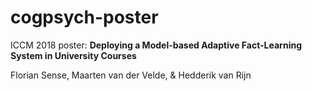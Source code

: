 # cogpsych-poster
ICCM 2018 poster: **Deploying a Model-based Adaptive Fact-Learning System in University Courses**

Florian Sense, Maarten van der Velde, & Hedderik van Rijn
